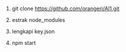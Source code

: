 1. git clone https://github.com/orangeri/AI1.git

2. estrak node_modules

3. lengkapi key.json

4. npm start
